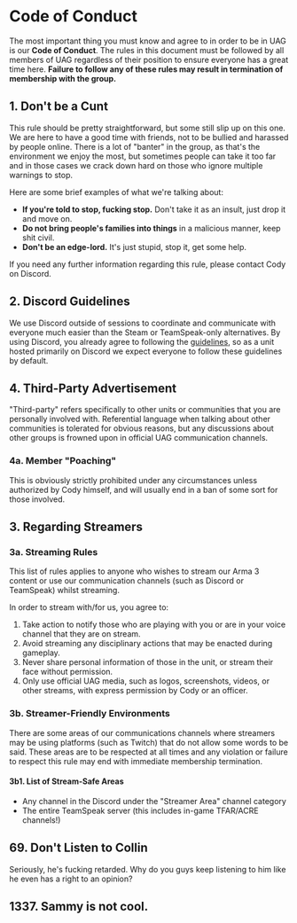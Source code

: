 # Code of Conduct

The most important thing you must know and agree to in order to be in UAG is our **Code of Conduct**. The rules in this document must be followed by all members of UAG regardless of their position to ensure everyone has a great time here. **Failure to follow any of these rules may result in termination of membership with the group.**

## 1. Don't be a Cunt

This rule should be pretty straightforward, but some still slip up on this one. We are here to have a good time with friends, not to be bullied and harassed by people online. There is a lot of "banter" in the group, as that's the environment we enjoy the most, but sometimes people can take it too far and in those cases we crack down hard on those who ignore multiple warnings to stop.

Here are some brief examples of what we're talking about:

- **If you're told to stop, fucking stop.** Don't take it as an insult, just drop it and move on.
- **Do not bring people's families into things** in a malicious manner, keep shit civil.
- **Don't be an edge-lord.** It's just stupid, stop it, get some help.

If you need any further information regarding this rule, please contact Cody on Discord.

## 2. Discord Guidelines

We use Discord outside of sessions to coordinate and communicate with everyone much easier than the Steam or TeamSpeak-only alternatives. By using Discord, you already agree to following the [guidelines](https://discordapp.com/guidelines), so as a unit hosted primarily on Discord we expect everyone to follow these guidelines by default.

## 4. Third-Party Advertisement

"Third-party" refers specifically to other units or communities that you are personally involved with. Referential language when talking about other communities is tolerated for obvious reasons, but any discussions about other groups is frowned upon in official UAG communication channels.

### 4a. Member "Poaching"

This is obviously strictly prohibited under any circumstances unless authorized by Cody himself, and will usually end in a ban of some sort for those involved.

## 3. Regarding Streamers

### 3a. Streaming Rules

This list of rules applies to anyone who wishes to stream our Arma 3 content or use our communication channels (such as Discord or TeamSpeak) whilst streaming.

In order to stream with/for us, you agree to:

1. Take action to notify those who are playing with you or are in your voice channel that they are on stream.
2. Avoid streaming any disciplinary actions that may be enacted during gameplay.
3. Never share personal information of those in the unit, or stream their face without permission.
4. Only use official UAG media, such as logos, screenshots, videos, or other streams, with express permission by Cody or an officer.

### 3b. Streamer-Friendly Environments

There are some areas of our communications channels where streamers may be using platforms (such as Twitch) that do not allow some words to be said. These areas are to be respected at all times and any violation or failure to respect this rule may end with immediate membership termination.

#### 3b1. List of Stream-Safe Areas

- Any channel in the Discord under the "Streamer Area" channel category
- The entire TeamSpeak server (this includes in-game TFAR/ACRE channels!)

## 69. Don't Listen to Collin

Seriously, he's fucking retarded. Why do you guys keep listening to him like he even has a right to an opinion?

## 1337. Sammy is not cool.

